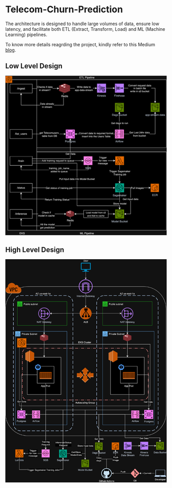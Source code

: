 # Telecom-Churn-Prediction

The architecture is designed to handle large volumes of data, ensure low latency, and facilitate both ETL (Extract, Transform, Load) and ML (Machine Learning) pipelines. 

To know more details reagrding the project, kindly refer to this Medium [blog](https://medium.com/@anirudhsridhar1905/data-pipeline-etl-11490accfae3).

## Low Level Design

![LLD](Designs/LLD.png)

## High Level Design

![HLD](Designs/HLD.png)
